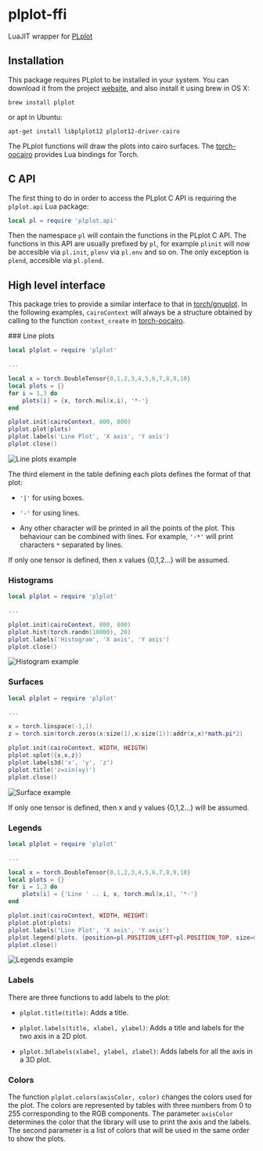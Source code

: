 plplot-ffi
==========

LuaJIT wrapper for [PLplot](http://plplot.sourceforge.net/)

## Installation

This package requires PLplot to be installed in your system. You can download it from the project [website](http://plplot.sourceforge.net/), and also install it using brew in OS X:

```
brew install plplot
```

or apt in Ubuntu:

```
apt-get install libplplot12 plplot12-driver-cairo
```

The PLplot functions will draw the plots into cairo surfaces. The [torch-oocairo](https://github.com/akfidjeland/torch-oocairo) provides Lua bindings for Torch.


## C API

The first thing to do in order to access the PLplot C API is requiring the `plplot.api` Lua package:

```lua
local pl = require 'plplot.api'
```

Then the namespace `pl` will contain the functions in the PLplot C API. The functions in this API are usually prefixed by `pl`, for example `plinit` will now be accesible via `pl.init`, `plenv` via `pl.env` and so on. The only exception is `plend`, accesible via `pl.plend`.

## High level interface

This package tries to provide a similar interface to that in [torch/gnuplot](http://github.com/torch/gnuplot). In the following examples, `cairoContext` will always be a structure obtained by calling to the function `context_create` in [torch-oocairo](https://github.com/akfidjeland/torch-oocairo).

### Line plots

```lua
local plplot = require 'plplot'

...

local x = torch.DoubleTensor{0,1,2,3,4,5,6,7,8,9,10}
local plots = {}
for i = 1,3 do
    plots[i] = {x, torch.mul(x,i), '*-'}
end

plplot.init(cairoContext, 800, 800)
plplot.plot(plots)
plplot.labels('Line Plot', 'X axis', 'Y axis')
plplot.close()
```

![Line plots example](img/line.png)



The third element in the table defining each plots defines the format of that plot:

- `'|'` for using boxes.

- `'-'` for using lines.

- Any other character will be printed in all the points of the plot. This behaviour can be combined 
  with lines. For example, `'-*'` will print characters `*` separated by lines. 

If only one tensor is defined, then x values {0,1,2...} will be assumed.


### Histograms

```lua
local plplot = require 'plplot'

...

plplot.init(cairoContext, 800, 800)
plplot.hist(torch.randn(10000), 20)
plplot.labels('Histogram', 'X axis', 'Y axis')
plplot.close()
```

![Histogram example](img/hist.png)


### Surfaces

```lua
local plplot = require 'plplot'

...

x = torch.linspace(-1,1)
z = torch.sin(torch.zeros(x:size(1),x:size(1)):addr(x,x)*math.pi*2)

plplot.init(cairoContext, WIDTH, HEIGTH)
plplot.splot({x,x,z})
plplot.labels3d('x', 'y', 'z')
plplot.title('z=sin(xy)')
plplot.close()
```

![Surface example](img/surf.png)

If only one tensor is defined, then x and y values {0,1,2...} will be assumed.


### Legends

```lua
local plplot = require 'plplot'

...

local x = torch.DoubleTensor{0,1,2,3,4,5,6,7,8,9,10}
local plots = {}
for i = 1,3 do
    plots[i] = {'Line ' .. i, x, torch.mul(x,i), '*-'}
end

plplot.init(cairoContext, WIDTH, HEIGHT)
plplot.plot(plots)
plplot.labels('Line Plot', 'X axis', 'Y axis')
plplot.legend(plots, {position=pl.POSITION_LEFT+pl.POSITION_TOP, size=0.2})
plplot.close()
```

![Legends example](img/legend.png)


### Labels

There are three functions to add labels to the plot:

* `plplot.title(title)`: Adds a title.

* `plplot.labels(title, xlabel, ylabel)`: Adds a title and labels for the two axis in a 2D plot.

* `plplot.3dlabels(xlabel, ylabel, zlabel)`: Adds labels for all the axis in a 3D plot.



### Colors

The function `plplot.colors(axisColor, color)` changes the colors used for the plot. The colors are represented
by tables with three numbers from 0 to 255 corresponding to the RGB components. The parameter `axisColor` determines
the color that the library will use to print the axis and the labels. The second parameter is a list of colors that
will be used in the same order to show the plots.
